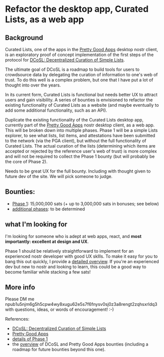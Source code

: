 # Refactor the desktop app, Curated Lists, as a web app

## Background

Curated Lists, one of the apps in the [Pretty Good Apps](https://github.com/wds4/pretty-good) desktop nostr client, is an exploratory proof of concept implementation of the first steps of the protocol for [DCoSL: Decentralized Curation of Simple Lists](https://github.com/wds4/dcosl).

The ultimate goal of DCoSL is a roadmap to build tools for users to crowdsource data by delegating the curation of information to one's web of trust. To do this well is a complex problem, but one that I have put a lot of thought into over the years.

In its current form, Curated Lists is functional but needs better UX to attract users and gain visibility. A series of bounties is envisioned to refactor the existing functionality of Curated Lists as a website (and maybe eventually to add some additional functionality, such as an API).

Duplicate the existing functionality of the Curated Lists desktop app, currently part of the [Pretty Good Apps](https://github.com/wds4/pretty-good) nostr desktop client, as a web app. This will be broken down into multiple phases. Phase 1 will be a simple Lists explorer, to see what lists, list items, and attestations have been submitted to the network (via the PGA client), but without the full functionality of Curated Lists. The actual curation of the lists (determining which items are accepted or rejected by the reference user's web of trust) is more complex and will not be required to collect the Phase 1 bounty (but will probably be the core of Phase 2).

Needs to be great UX for the full bounty. Including with thought given to future dev of the site. We will pick someone to judge.

## Bounties: 
- [Phase 1](https://github.com/wds4/DCoSL/blob/main/bounties/curatedLists/phase1.md): 15,000,000 sats (+ up to 3,000,000 sats in bonuses; see below)
- [additional phases](https://github.com/wds4/DCoSL/tree/main/bounties/curatedLists): to be determined

## what I'm looking for

I'm looking for someone who is adept at web apps, react, and **most importantly: excellent at design and UX**.

Phase 1 should be relatively straightforward to implement for an experienced nostr developer with good UX skllls. To make it easy for you to bang this out quickly, I provide a [detailed overview](https://github.com/wds4/DCoSL/blob/main/bounties/curatedLists/phase1.md). If you're an experienced dev but new to nostr and looking to learn, this could be a good way to become familiar while stacking a few sats!

## More info

Please DM me npub1u5njm6g5h5cpw4wy8xugu62e5s7f6fnysv0sj0z3a8rengt2zqhsxrldq3 with questions, ideas, or words of encouragement! :-)

References:
- [DCoSL: Decentralized Curation of Simple Lists](https://github.com/wds4/DCoSL)
- [Pretty Good Apps](https://github.com/wds4/pretty-good)
- [details of Phase 1](https://github.com/wds4/DCoSL/blob/main/bounties/curatedLists/phase1.md)
- the [overview](https://github.com/wds4/DCoSL/tree/main/bounties) of DCoSL and Pretty Good Apps bounties (including a roadmap for future bounties beyond this one).
